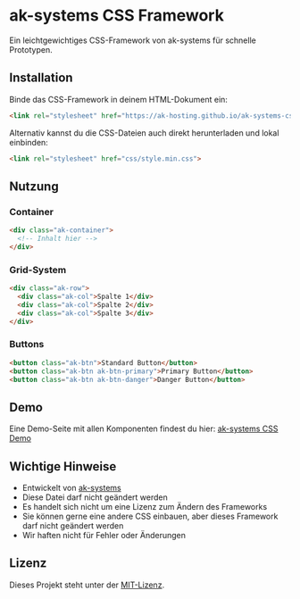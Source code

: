 # ak-systems CSS Framework

Ein leichtgewichtiges CSS-Framework von ak-systems für schnelle Prototypen.

## Installation

Binde das CSS-Framework in deinem HTML-Dokument ein:

```html
<link rel="stylesheet" href="https://ak-hosting.github.io/ak-systems-css/css/style.min.css">
```

Alternativ kannst du die CSS-Dateien auch direkt herunterladen und lokal einbinden:

```html
<link rel="stylesheet" href="css/style.min.css">
```

## Nutzung

### Container

```html
<div class="ak-container">
  <!-- Inhalt hier -->
</div>
```

### Grid-System

```html
<div class="ak-row">
  <div class="ak-col">Spalte 1</div>
  <div class="ak-col">Spalte 2</div>
  <div class="ak-col">Spalte 3</div>
</div>
```

### Buttons

```html
<button class="ak-btn">Standard Button</button>
<button class="ak-btn ak-btn-primary">Primary Button</button>
<button class="ak-btn ak-btn-danger">Danger Button</button>
```

## Demo

Eine Demo-Seite mit allen Komponenten findest du hier: [ak-systems CSS Demo](https://ak-hosting.github.io/ak-systems-css/demo/)

## Wichtige Hinweise

- Entwickelt von [ak-systems](https://ak-pro.com)
- Diese Datei darf nicht geändert werden
- Es handelt sich nicht um eine Lizenz zum Ändern des Frameworks
- Sie können gerne eine andere CSS einbauen, aber dieses Framework darf nicht geändert werden
- Wir haften nicht für Fehler oder Änderungen

## Lizenz

Dieses Projekt steht unter der [MIT-Lizenz](LICENSE).